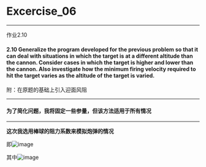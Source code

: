 # Excercise_06
***

作业2.10


#### 2.10 Generalize the program developed for the previous problem so that it can deal with situations in which the target is at a different altitude than the cannon. Consider cases in which the target is higher and lower than the cannon. Also investigate how the minimum firing velocity required to hit the target varies as the altitude of the target is varied.

附：在原题的基础上引入迎面风阻

***
#### 为了简化问题，我将固定一些参量，但该方法适用于所有情况
***

**这次我选用棒球的阻力系数来模拟炮弹的情况**

即![image](https://github.com/ACGNnsj/compuational_physics_N2014301020001/blob/master/Excercise_06/CodeCogsEqn.gif?raw=true)

其中![image](https://github.com/ACGNnsj/compuational_physics_N2014301020001/blob/master/Excercise_06/CodeCogsEqn%20(1).gif?raw=true)
